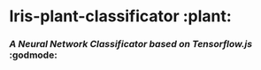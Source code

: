 # Iris-plant-classificator :plant:
### _A Neural Network Classificator based on Tensorflow.js_ :godmode:
